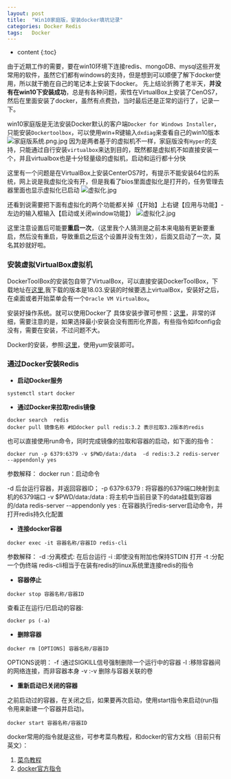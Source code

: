 ```yaml
---
layout: post
title:  "Win10家庭版，安装docker填坑记录"
categories: Docker Redis
tags:   Docker   
---
```


* content
{:toc}

由于近期工作的需要，要在win10环境下连接redis、mongoDB、mysql这些开发常用的软件，虽然它们都有windows的支持，但是想到可以顺便了解下docker使用，所以就干脆在自己的笔记本上安装下docker。 先上结论折腾了老半天，**并没有在win10下安装成功**，总是有各种问题，索性在VirtualBox上安装了CenOS7，然后在里面安装了docker，虽然有点费劲，当时最后还是正常的运行了，记录一下。


win10家庭版是无法安装Docker默认的客户端`Docker for Windows Installer`，只能安装`Dockertoolbox`，可以使用win+R键输入`dxdiag`来查看自己的win10版本
![家庭版系统.png.jpg](https://i.loli.net/2019/03/24/5c973ed70f30d.jpg)
因为是两者基于的虚拟机不一样，家庭版没有`Hyper`的支持，只能通过自行安装`virtualbox`来达到目的，既然都是虚拟机不如直接安装一个，并且virtualbox也是十分轻量级的虚拟机，启动和运行都十分快  


这里有一个问题是在VirtualBox上安装CenterOS7时，有提示不能安装64位的系统，网上说是我虚拟化没有开，但是我看了bios里面虚拟化是打开的，任务管理去器里面也显示虚拟化已启动
![虚拟化.jpg](https://i.loli.net/2019/03/24/5c973dfe7bba7.jpg)

还看到说需要把下面有虚拟化的两个功能都关掉（【开始】上右键【应用与功能】-左边的输入框输入【启动或关闭window功能】）
![虚拟化2.jpg](https://i.loli.net/2019/03/24/5c973e315eaaf.jpg)

这里注意设置后可能要**重启一次**，（这里我个人猜测是之前本来电脑有更新要重启，然后没有重启，导致重启之后这个设置并没有生效），后面又启动了一次，莫名其妙就好啦。

### 安装虚拟VirtualBox虚拟机

DockerToolBox的安装包自带了VirtualBox，可以直接安装DockerToolBox，下载地址在[这里](!https://mirrors.aliyun.com/docker-toolbox/windows/docker-toolbox/),我下载的版本是18.03.安装的时候要选上virtualBox，安装好之后，在桌面或者开始菜单会有一个`Oracle VM VirtualBox`。

安装好操作系统。就可以使用Docker了
具体安装步骤可参照：[这里](https://www.cnblogs.com/hihtml5/p/8217062.html)，非常的详细，需要注意的是，如果选择最小安装会没有图形化界面，有些指令如ifconfig会没有，需要在安装，不过问题不大。

Docker的安装，参照:[这里](http://www.runoob.com/docker/centos-docker-install.html)，使用yum安装即可。

### 通过Docker安装Redis

- **启动Docker服务**

``` shell
systemctl start docker
```

- **通过Docker来拉取redis镜像**

``` shell
docker search  redis 
docker pull 镜像名称 #如docker pull redis:3.2 表示拉取3.2版本的redis
```

也可以直接使用run命令，同时完成镜像的拉取和容器的启动，如下面的指令：

``` shell
docker run -p 6379:6379 -v $PWD/data:/data  -d redis:3.2 redis-server --appendonly yes
```

参数解释：
docker run：启动命令

-d 后台运行容器，并返回容器ID；
-p 6379:6379 : 将容器的6379端口映射到主机的6379端口
-v $PWD/data:/data : 将主机中当前目录下的data挂载到容器的/data
redis-server --appendonly yes : 在容器执行redis-server启动命令，并打开redis持久化配置

- **连接docker容器**

``` shell
docker exec -it 容器名称/容器ID redis-cli
```

参数解释：
-d :分离模式: 在后台运行
-i :即使没有附加也保持STDIN 打开
-t :分配一个伪终端
redis-cli相当于在装有redis的linux系统里连接redis的指令

- **容器停止**

``` shell
docker stop 容器名称/容器ID
```

查看正在运行/已启动的容器:

``` shell
docker ps (-a)
```

- **删除容器**

``` shell
docker rm [OPTIONS] 容器名称/容器ID
```

OPTIONS说明：
-f :通过SIGKILL信号强制删除一个运行中的容器
-l :移除容器间的网络连接，而非容器本身
-v :-v 删除与容器关联的卷

- **重新启动已关闭的容器**

之前启动过的容器，在关闭之后，如果要再次启动，使用start指令来启动(run指令用来新建一个容器并启动)。

``` shell
docker start 容器名称/容器ID
```

docker常用的指令就是这些，可参考菜鸟教程，和docker的官方文档（目前只有英文）：

1. [菜鸟教程](!http://www.runoob.com/docker/docker-command-manual.html)
2. [docker官方指令](!https://docs.docker.com/engine/reference/commandline/docker/)


